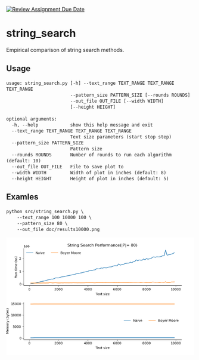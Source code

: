 [![Review Assignment Due Date](https://classroom.github.com/assets/deadline-readme-button-22041afd0340ce965d47ae6ef1cefeee28c7c493a6346c4f15d667ab976d596c.svg)](https://classroom.github.com/a/08twE9R9)
# string_search
Empirical comparison of string search methods.

## Usage
```
usage: string_search.py [-h] --text_range TEXT_RANGE TEXT_RANGE TEXT_RANGE
                        --pattern_size PATTERN_SIZE [--rounds ROUNDS]
                        --out_file OUT_FILE [--width WIDTH]
                        [--height HEIGHT]

optional arguments:
  -h, --help            show this help message and exit
  --text_range TEXT_RANGE TEXT_RANGE TEXT_RANGE
                        Text size parameters (start stop step)
  --pattern_size PATTERN_SIZE
                        Pattern size
  --rounds ROUNDS       Number of rounds to run each algorithm (default: 10)
  --out_file OUT_FILE   File to save plot to
  --width WIDTH         Width of plot in inches (default: 8)
  --height HEIGHT       Height of plot in inches (default: 5)
```

## Examles
```
python src/string_search.py \
    --text_range 100 10000 100 \
    --pattern_size 80 \
    --out_file doc/results10000.png
```
<center><img src="/doc/results10000.png" width="600"/></center>

